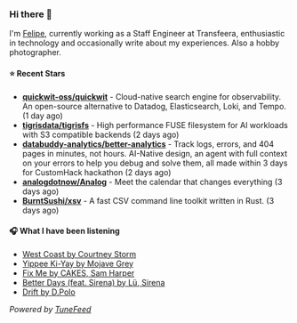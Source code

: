 ### Hi there 👋

I'm [Felipe](https://felipevm.com), currently working as a Staff Engineer at Transfeera, enthusiastic in technology and occasionally write about my experiences. Also a hobby photographer.

#### ⭐ Recent Stars
- **[quickwit-oss/quickwit](https://github.com/quickwit-oss/quickwit)** - Cloud-native search engine for observability. An open-source alternative to Datadog, Elasticsearch, Loki, and Tempo. (1 day ago)
- **[tigrisdata/tigrisfs](https://github.com/tigrisdata/tigrisfs)** - High performance FUSE filesystem for AI workloads with S3 compatible backends (2 days ago)
- **[databuddy-analytics/better-analytics](https://github.com/databuddy-analytics/better-analytics)** - Track logs, errors, and 404 pages in minutes, not hours. AI-Native design, an agent with full context on your errors to help you debug and solve them, all made within 3 days for CustomHack hackathon (2 days ago)
- **[analogdotnow/Analog](https://github.com/analogdotnow/Analog)** - Meet the calendar that changes everything (3 days ago)
- **[BurntSushi/xsv](https://github.com/BurntSushi/xsv)** - A fast CSV command line toolkit written in Rust. (3 days ago)

#### 🎧 What I have been listening
- [West Coast by Courtney Storm](https://open.spotify.com/track/5TYMfTsBChRmVRDPvjhWVQ)
- [Yippee Ki-Yay by Mojave Grey](https://open.spotify.com/track/3a7s5qchRlnKbWCyjus1ko)
- [Fix Me by CAKES, Sam Harper](https://open.spotify.com/track/1nHWcLi8wupts5WkjIAflQ)
- [Better Days (feat. Sirena) by Lü, Sirena](https://open.spotify.com/track/6dksuzyjHvCCsEnRUlbtc7)
- [Drift by D.Polo](https://open.spotify.com/track/31RVTFQnLi4oiVjPrE03WJ)

_Powered by [TuneFeed](https://tunefeed.app?ref=github.com)_
